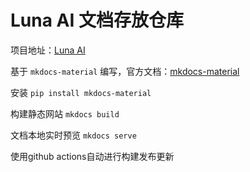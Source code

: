 # Luna AI 文档存放仓库

项目地址：[Luna AI](https://github.com/Ikaros-521/AI-Vtuber)  

基于 `mkdocs-material` 编写，官方文档：[mkdocs-material](//squidfunk.github.io/mkdocs-material/getting-started/)  
    
安装 `pip install mkdocs-material`  

构建静态网站 `mkdocs build`  

文档本地实时预览 `mkdocs serve`  

使用github actions自动进行构建发布更新  
